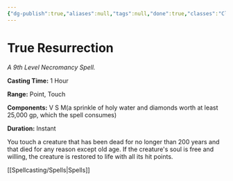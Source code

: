 ```yaml
---
{"dg-publish":true,"aliases":null,"tags":null,"done":true,"classes":"Cleric, Druid,","spellLevel":9,"school":"Necromancy","source":"PHB","permalink":"/spells/true-resurrection/","dgHomeLink":false,"dgPassFrontmatter":true}
---
```


# True Resurrection
*A 9th Level Necromancy Spell.*

**Casting Time:** 1 Hour

**Range:** Point, Touch

**Components:** V S M(a sprinkle of holy water and diamonds worth at least 25,000 gp, which the spell consumes)

**Duration:** Instant

You touch a creature that has been dead for no longer than 200 years and that died for any reason except old age. If the creature's soul is free and willing, the creature is restored to life with all its hit points.

[[Spellcasting/Spells|Spells]]